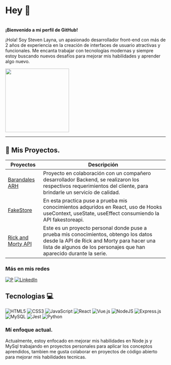 
<div>
  <h1>Hey 👋 </1>
</div>
<br>
<div>
  <strong>¡Bienvenido a mi perfil de GitHub!</strong> 
  <p>¡Hola! Soy Steven Layna, un apasionado desarrollador front-end con más de 2 años de experiencia en la creación de interfaces de usuario atractivas y funcionales. Me encanta trabajar con tecnologías modernas y siempre estoy buscando nuevos desafíos para mejorar mis habilidades y aprender algo nuevo.</p>
<img width="200px" src="https://media4.giphy.com/media/v1.Y2lkPTc5MGI3NjExdnJrNzJ2dG8wMmM5c2gyaG1xZW16amt4enp3ajEwNnp3azlieG04bCZlcD12MV9pbnRlcm5hbF9naWZfYnlfaWQmY3Q9Zw/bGgsc5mWoryfgKBx1u/giphy.gif">
</div>
<hr>

## 🚀 Mis Proyectos.
| Proyectos | Descripción |
|----------|----------|
|[Barandales ARH](https://www.barandalesarh.com.mx/)   | Proyecto en colaboración con un compañero desarrollador Backend, se realizaron los respectivos requerimientos del cliente, para brindarle un servicío de calidad.  | 
|[FakeStore](https://slg-fakestore.netlify.app/)   |En esta practica puse a prueba mis conocimientos adquridos en React, uso de Hooks useContext, useState, useEffect consumiendo la API fakestoreapi.  | 
|[Rick and Morty API](https://steven-rickandmorty.netlify.app/)   | Este es un proyecto personal donde puse a prueba mis conocimientos, obtengo los datos desde la API de Rick and Morty para hacer una lista de algunos de los personajes que han aparecido durante la serie.  | 


### Más en mis redes

[![P](https://img.shields.io/badge/Google%20Chrome-4285F4?style=for-the-badge&logo=GoogleChrome&logoColor=white)](https://stevenlayna.netlify.app/)
[![LinkedIn](https://img.shields.io/badge/linkedin-%230077B5.svg?style=for-the-badge&logo=linkedin&logoColor=white)]()

## Tecnologias 💻
![HTML5](https://img.shields.io/badge/html5-%23E34F26.svg?style=for-the-badge&logo=html5&logoColor=white)
![CSS3](https://img.shields.io/badge/css3-%231572B6.svg?style=for-the-badge&logo=css3&logoColor=white)
![JavaScript](https://img.shields.io/badge/javascript-%23323330.svg?style=for-the-badge&logo=javascript&logoColor=%23F7DF1E)
![React](https://img.shields.io/badge/react-%2320232a.svg?style=for-the-badge&logo=react&logoColor=%2361DAFB)
![Vue.js](https://img.shields.io/badge/vuejs-%2335495e.svg?style=for-the-badge&logo=vuedotjs&logoColor=%234FC08D)
![NodeJS](https://img.shields.io/badge/node.js-6DA55F?style=for-the-badge&logo=node.js&logoColor=white)
![Express.js](https://img.shields.io/badge/express.js-%23404d59.svg?style=for-the-badge&logo=express&logoColor=%2361DAFB)
![MySQL](https://img.shields.io/badge/mysql-4479A1.svg?style=for-the-badge&logo=mysql&logoColor=white)
![Jest](https://img.shields.io/badge/-jest-%23C21325?style=for-the-badge&logo=jest&logoColor=white)
![Python](https://img.shields.io/badge/python-3670A0?style=for-the-badge&logo=python&logoColor=ffdd54)

### Mí enfoque actual.
Actualmente, estoy enfocado en mejorar mis habilidades en Node js y MySql trabajando en proyectos personales para aplicar los conceptos aprendidos, tambien me gusta colaborar en proyectos de código abierto para mejorar mis habilidades tecnicas.



